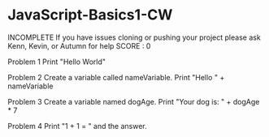 # JavaScript-Basics1-CW

INCOMPLETE
If you have issues cloning or pushing your project please ask Kenn, Kevin, or Autumn for help
SCORE : 0

Problem 1
Print "Hello World"

Problem 2
Create a variable called nameVariable.
Print "Hello " + nameVariable

Problem 3
Create a variable named dogAge.
Print "Your dog is: " + dogAge * 7

Problem 4
Print "1 + 1 = " and the answer.
